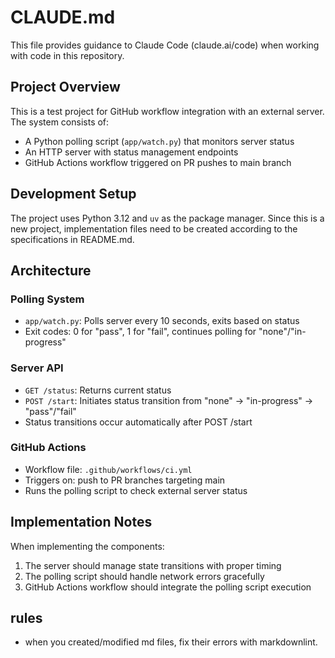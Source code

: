 # CLAUDE.md

This file provides guidance to Claude Code (claude.ai/code) when working with code in this repository.

## Project Overview

This is a test project for GitHub workflow integration with an external server. The system consists of:
- A Python polling script (`app/watch.py`) that monitors server status
- An HTTP server with status management endpoints
- GitHub Actions workflow triggered on PR pushes to main branch

## Development Setup

The project uses Python 3.12 and `uv` as the package manager. Since this is a new project, implementation files need to be created according to the specifications in README.md.

## Architecture

### Polling System
- `app/watch.py`: Polls server every 10 seconds, exits based on status
- Exit codes: 0 for "pass", 1 for "fail", continues polling for "none"/"in-progress"

### Server API
- `GET /status`: Returns current status
- `POST /start`: Initiates status transition from "none" → "in-progress" → "pass"/"fail"
- Status transitions occur automatically after POST /start

### GitHub Actions
- Workflow file: `.github/workflows/ci.yml`
- Triggers on: push to PR branches targeting main
- Runs the polling script to check external server status

## Implementation Notes

When implementing the components:
1. The server should manage state transitions with proper timing
2. The polling script should handle network errors gracefully
3. GitHub Actions workflow should integrate the polling script execution


## rules

- when you created/modified md files, fix their errors with markdownlint.
